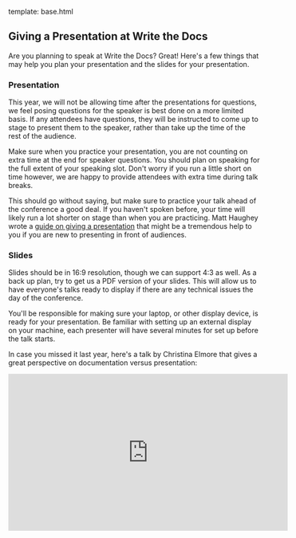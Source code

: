 template: base.html

## Giving a Presentation at Write the Docs

Are you planning to speak at Write the Docs? Great! Here's a few things that may
help you plan your presentation and the slides for your presentation.

### Presentation

This year, we will not be allowing time after the presentations for questions,
we feel posing questions for the speaker is best done on a more limited basis.
If any attendees have questions, they will be instructed to come up to stage to
present them to the speaker, rather than take up the time of the rest of the
audience.

Make sure when you practice your presentation, you are not counting on extra
time at the end for speaker questions. You should plan on speaking for the full
extent of your speaking slot. Don't worry if you run a little short on time
however, we are happy to provide attendees with extra time during talk breaks.

This should go without saying, but make sure to practice your talk ahead of the
conference a good deal. If you haven't spoken before, your time will likely run
a lot shorter on stage than when you are practicing. Matt Haughey
wrote a [guide on giving a presentation][introverts-guide] that might be a
tremendous help to you if you are new to presenting in front of audiences.

[introverts-guide]: https://medium.com/@mathowie/an-introverts-guide-to-better-presentations-be7e772b2cb5

### Slides

Slides should be in 16:9 resolution, though we can support 4:3 as well.  As a
back up plan, try to get us a PDF version of your slides. This will allow us to
have everyone's talks ready to display if there are any technical issues the
day of the conference.

You'll be responsible for making sure your laptop, or other display device, is
ready for your presentation. Be familiar with setting up an external display on
your machine, each presenter will have several minutes for set up before the
talk starts.

In case you missed it last year, here's a talk by Christina Elmore that gives a
great perspective on documentation versus presentation:

<iframe
  width="560"
  height="315"
  src="https://www.youtube.com/embed/7tncfRqKnXU?list=PLmV2D6sIiX3UkFCMqq5at0xYgsMqAr6Jf"
  frameborder="0"
  allowfullscreen></iframe>
